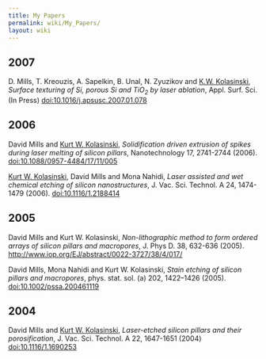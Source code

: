 ```yaml
---
title: My Papers
permalink: wiki/My_Papers/
layout: wiki
---
```


2007
----

D. Mills, T. Kreouzis, A. Sapelkin, B. Unal, N. Zyuzikov and [K.W.
Kolasinski](http://courses.wcupa.edu/kkolasinski/), *Surface texturing
of Si, porous Si and TiO<sub>2</sub> by laser ablation*, Appl. Surf.
Sci. (In Press)
[<doi:10.1016/j.apsusc.2007.01.078>](http://dx.doi.org/10.1016/j.apsusc.2007.01.078)

2006
----

David Mills and [Kurt W.
Kolasinski](http://courses.wcupa.edu/kkolasinski/), *Solidification
driven extrusion of spikes during laser melting of silicon pillars*,
Nanotechnology 17, 2741-2744 (2006).
[<doi:10.1088/0957-4484/17/11/005>](http://dx.doi.org/doi:10.1088/0957-4484/17/11/005)

[Kurt W. Kolasinski](http://courses.wcupa.edu/kkolasinski/), David Mills
and Mona Nahidi, *Laser assisted and wet chemical etching of silicon
nanostructures*, J. Vac. Sci. Technol. A 24, 1474-1479 (2006).
[<doi:10.1116/1.2188414>](http://dx.doi.org/doi:10.1116/1.2188414)

2005
----

David Mills and Kurt W. Kolasinski, *Non-lithographic method to form
ordered arrays of silicon pillars and macropores*, J. Phys D. 38,
632-636 (2005).
[<http://www.iop.org/EJ/abstract/0022-3727/38/4/017/>](http://www.iop.org/EJ/abstract/0022-3727/38/4/017/)

David Mills, Mona Nahidi and Kurt W. Kolasinski, *Stain etching of
silicon pillars and macropores*, phys. stat. sol. (a) 202, 1422–1426
(2005).
[<doi:10.1002/pssa.200461119>](http://dx.doi.org/doi:10.1002/pssa.200461119)

2004
----

David Mills and [Kurt W.
Kolasinski](http://courses.wcupa.edu/kkolasinski/), *Laser-etched
silicon pillars and their porosification*, J. Vac. Sci. Technol. A 22,
1647-1651 (2004)
[<doi:10.1116/1.1690253>](http://dx.doi.org/doi:10.1116/1.1690253)
